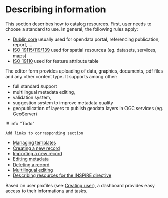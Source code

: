 # Describing information

This section describes how to catalog resources. First, user needs to choose a standard to use. In general, the following rules apply:

-   [Dublin core](http://dublincore.org/) usually used for opendata portal, referencing publication, report, \...
-   [ISO 19115/119/139](http://www.iso.org/iso/en/home/store/catalogue_tc/catalogue_detail.htm?csnumber=32557) used for spatial resources (eg. datasets, services, maps)
-   [ISO 19110](http://www.iso.org/iso/en/iso_catalogue/catalogue_tc/catalogue_detail.htm?csnumber=39965) used for feature attribute table

The editor form provides uploading of data, graphics, documents, pdf files and any other content type. It supports among other:

-   full standard support
-   multilingual metadata editing,
-   validation system,
-   suggestion system to improve metadata quality
-   geopublication of layers to publish geodata layers in OGC services (eg. GeoServer)

!!! info "Todo"

    Add links to corresponding section


-   [Managing templates](managing-templates.md)
-   [Creating a new record](creating-metadata.md)
-   [Importing a new record](importing-metadata.md)
-   [Editing metadata](editing-metadata.md)
-   [Deleting a record](deleting-metadata.md)
-   [Multilingual editing](multilingual-editing.md)
-   [Describing resources for the INSPIRE directive](inspire-editing.md)

Based on user profiles (see [Creating user](../../administrator-guide/managing-users-and-groups/creating-user.md)), a dashboard provides easy access to their informations and tasks.
